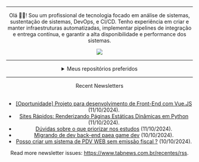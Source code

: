 <div align="center">
<hr>
<p>Olá 👋🏾! Sou um profissional de tecnologia focado em análise de sistemas, sustentação de sistemas, DevOps, e CI/CD. Tenho experiência em criar e manter infraestruturas automatizadas, implementar pipelines de integração e entrega contínua, e garantir a alta disponibilidade e performance dos sistemas.</p>
  <img src="https://media.giphy.com/media/yAGIvCiwPJn5C/giphy.gif">
<hr>
  <details>
  <summary>Meus repositórios preferidos</summary>
  <br />
  Alguns dos meus melhores repositórios:
  <br />
<br />
  <ul><li><a href=https://github.com/KubeNerd/aluratube target="_blank" rel="noopener noreferrer">KubeNerd/aluratube</a> (<b>0</b> ✨ and <b>0</b> 🍴): Aluratube - Desenvolvido durante a imersão React da Alura no final de 2022</li><li><a href=https://github.com/KubeNerd/nlw-ia target="_blank" rel="noopener noreferrer">KubeNerd/nlw-ia</a> (<b>0</b> ✨ and <b>0</b> 🍴): Projeto desenvolvido durante a NLW IA - Usando a API da OPENAI</li><li><a href=https://github.com/KubeNerd/nlw-journey-ia target="_blank" rel="noopener noreferrer">KubeNerd/nlw-journey-ia</a> (<b>0</b> ✨ and <b>0</b> 🍴): NLW IA - Agent de viagens usando python + langchain + GPT</li>
<li>More coming soon :).</li>
</ul>
  </details>
  <hr/>
    <summary>Recent Newsletters</summary>
  <br />
  <ul>
    <li><a href=https://www.tabnews.com.br/ozono/oportunidade-projeto-para-desenvolvimento-de-front-end-com-vue-js target="_blank" rel="noopener noreferrer">[Oportunidade] Projeto para desenvolvimento de Front-End com Vue.JS</a> (11/10/2024).</li><li><a href=https://www.tabnews.com.br/kayon/sites-rapidos-renderizando-paginas-estaticas-dinamicas-em-python target="_blank" rel="noopener noreferrer">Sites Rápidos: Renderizando Páginas Estáticas Dinâmicas em Python</a> (11/10/2024).</li><li><a href=https://www.tabnews.com.br/jonatasolialmeida/duvidas-sobre-o-que-priorizar-nos-estudos target="_blank" rel="noopener noreferrer">Dúvidas sobre o que priorizar nos estudos</a> (11/10/2024).</li><li><a href=https://www.tabnews.com.br/reddgo02/migrando-de-dev-back-end-paea-game-dev target="_blank" rel="noopener noreferrer">Migrando de dev back-end paea game dev</a> (10/10/2024).</li><li><a href=https://www.tabnews.com.br/alms/posso-criar-um-sistema-de-pdv-web-sem-emissao-fiscal target="_blank" rel="noopener noreferrer">Posso criar um sistema de PDV WEB sem emissão fiscal ?</a> (10/10/2024).</li>
  </ul>
<p>Read more newsletter issues: <a href="https://www.tabnews.com.br/recentes/rss">https://www.tabnews.com.br/recentes/rss</a>.</p>
  </details>

